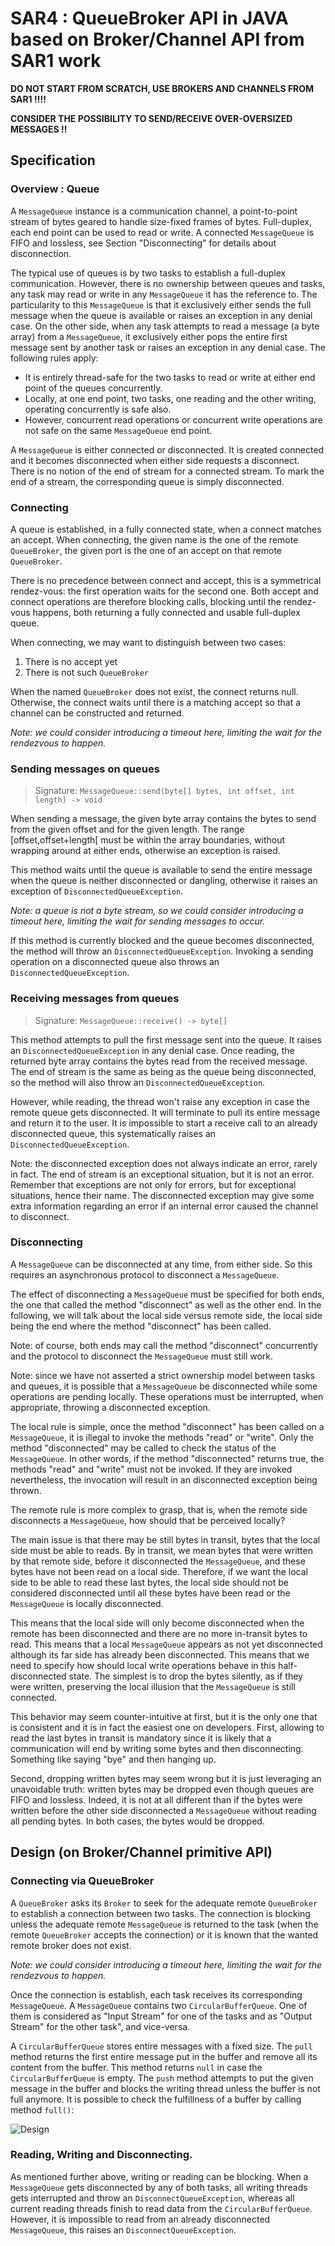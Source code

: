 # SAR4 : QueueBroker API in JAVA based on Broker/Channel API from SAR1 work

**DO NOT START FROM SCRATCH, USE BROKERS AND CHANNELS FROM SAR1 !!!!**

**CONSIDER THE POSSIBILITY TO SEND/RECEIVE OVER-OVERSIZED MESSAGES !!**

## Specification

### Overview : Queue

A ``MessageQueue`` instance is a communication channel, a point-to-point stream of bytes geared to handle size-fixed frames of bytes. Full-duplex, each end point can be used to read or write. A connected ``MessageQueue`` is FIFO and lossless, see Section "Disconnecting" for details about disconnection.

The typical use of queues is by two tasks to establish a full-duplex communication. However, there is no ownership between queues and tasks, any task may read or write in any ``MessageQueue`` it has the reference to. The particularity to this ``MessageQueue`` is that it exclusively either sends the full message when the queue is available or raises an exception in any denial case. On the other side, when any task attempts to read a message (a byte array) from a ``MessageQueue``, it exclusively either pops the entire first message sent by another task or raises an exception in any denial case. The following rules apply:

- It is entirely thread-safe for the two tasks to read or write at   either end point of the queues concurrently. 
- Locally, at one end point, two tasks, one reading and the other writing, operating concurrently is safe also. 
- However, concurrent read operations or concurrent write operations are not safe on the same ``MessageQueue`` end point.

A ``MessageQueue`` is either connected or disconnected. It is created connected and it becomes disconnected when either side requests a disconnect. There is no notion of the end of stream for a connected stream. To mark the end of a stream, the corresponding queue is simply disconnected.

### Connecting

A queue is established, in a fully connected state, when a connect matches an accept. When connecting, the given name is the one of the remote ``QueueBroker``, the given port is the one of an accept on that remote ``QueueBroker``.

There is no precedence between connect and accept, this is a symmetrical rendez-vous: the first operation waits for the second one. Both accept and connect operations are therefore blocking calls, blocking until the rendez-vous happens, both returning a fully connected and usable full-duplex queue.

When connecting, we may want to distinguish between two cases:

1. There is no accept yet
2. There is not such ``QueueBroker``

When the named ``QueueBroker`` does not exist, the connect returns null. Otherwise, the connect waits until there is a matching accept so that a channel can be
constructed and returned. 

*Note: we could consider introducing a timeout here, limiting the wait for the rendezvous to happen.*

### Sending messages on queues
> Signature: ``MessageQueue::send(byte[] bytes, int offset, int length) -> void``

When sending a message, the given byte array contains the bytes to send from the given offset and for the given length. The range [offset,offset+length[ must be within the array boundaries, without wrapping around at either ends, otherwise an exception is raised.

This method waits until the queue is available to send the entire message when the queue is neither disconnected or dangling, otherwise it raises an exception of ``DisconnectedQueueException``.

*Note: a queue is not a byte stream, so we could consider introducing a timeout here, limiting the wait for sending messages to occur.*

If this method is currently blocked and the queue becomes disconnected, the method will throw an ``DisconnectedQueueException``. Invoking a sending operation on a disconnected queue also throws an ``DisconnectedQueueException``.

### Receiving messages from queues
> Signature: ``MessageQueue::receive() -> byte[]``

This method attempts to pull the first message sent into the queue. It raises an ``DisconnectedQueueException`` in any denial case. Once reading, the returned byte array contains the bytes read from the received message. The end of stream is the same as being as the queue being disconnected, so the method will also throw an ``DisconnectedQueueException``.

However, while reading, the thread won't raise any exception in case the remote queue gets disconnected. It will terminate to pull its entire message and return it to the user. It is impossible to start a receive call to an already disconnected queue, this systematically raises an ``DisconnectedQueueException``.

Note: the disconnected exception does not always indicate an error, rarely in fact. The end of stream is an exceptional situation, but it is not an error. Remember that exceptions are not only for errors, but for exceptional situations, hence their name. The disconnected exception may give some extra information regarding an error if an internal error caused the channel to disconnect.

### Disconnecting

A ``MessageQueue`` can be disconnected at any time, from either side. So this requires an asynchronous protocol to disconnect a ``MessageQueue``. 

The effect of disconnecting a ``MessageQueue`` must be specified for both ends, the one that called the method "disconnect" as well as the other end. In the following, we will talk about the local side versus remote side, the local side being the end where the method "disconnect" has been called.

Note: of course, both ends may call the method "disconnect" concurrently and the protocol to disconnect the ``MessageQueue`` must still work.

Note: since we have not asserted a strict ownership model between tasks and queues, it is possible that a ``MessageQueue`` be disconnected
while some operations are pending locally. These operations must be interrupted, when appropriate, throwing a disconnected exception.

The local rule is simple, once the method "disconnect" has been called on a ``MessageQueue``, it is illegal to invoke the methods "read" or "write". Only the method "disconnected" may be called to check the status of the ``MessageQueue``. In other words, if the method "disconnected" returns true, the methods "read" and "write" must not be invoked. If they are invoked nevertheless, the invocation will result in an disconnected
exception being thrown.

The remote rule is more complex to grasp, that is, when the remote side disconnects a ``MessageQueue``, how should that be perceived locally?

The main issue is that there may be still bytes in transit, bytes that the local side must be able to reads. By in transit, we mean bytes that were written by that remote side, before it disconnected the ``MessageQueue``, and these bytes have not been read on a local side. 
Therefore, if we want the local side to be able to read these last bytes, the local side should not be considered disconnected until all these bytes have been read or the ``MessageQueue`` is locally disconnected.

This means that the local side will only become disconnected when the remote has been disconnected and there are no more in-transit bytes to read. This means that a local ``MessageQueue`` appears as not yet disconnected although its far side has already been disconnected. This means that we need to specify how should local write operations behave in 
this half-disconnected state. The simplest is to drop the bytes silently, as if they were written, preserving the local illusion that the ``MessageQueue`` is still connected. 

This behavior may seem counter-intuitive at first, but it is the only one that is consistent and it is in fact the easiest one on developers. First, allowing to read the last bytes in transit is mandatory since it is likely that a communication will end by writing some bytes and then disconnecting. Something like saying "bye" and 
then hanging up.

Second, dropping written bytes may seem wrong but it is just leveraging an unavoidable truth: written bytes may be dropped even though queues are FIFO and lossless. Indeed, it is not at all different than if the bytes were written before the other side disconnected a ``MessageQueue`` without reading all pending bytes. In both cases, the bytes would be dropped.

## Design (on Broker/Channel primitive API)

### Connecting via QueueBroker

A ``QueueBroker`` asks its ``Broker`` to seek for the adequate remote ``QueueBroker`` to establish a connection between two tasks. The connection is blocking unless the adequate remote ``MessageQueue`` is returned to the task (when the remote ``QueueBroker`` accepts the connection) or it is known that the wanted remote broker does not exist.

*Note: we could consider introducing a timeout here, limiting the wait for the rendezvous to happen.*

Once the connection is establish, each task receives its corresponding ``MessageQueue``. A ``MessageQueue`` contains two ``CircularBufferQueue``. One of them is considered as "Input Stream" for one of the tasks and as "Output Stream" for the other task", and vice-versa.

A ``CircularBufferQueue`` stores entire messages with a fixed size. The ``pull`` method returns the first entire message put in the buffer and remove all its content from the buffer. This method returns ``null`` in case the ``CircularBufferQueue`` is empty. The ``push`` method attempts to put the given message in the buffer and blocks the writing thread unless the buffer is not full anymore. It is possible to check the fulfillness of a buffer by calling method ``full()``:

![Design](queue_design.jpg)

### Reading, Writing and Disconnecting.

As mentioned further above, writing or reading can be blocking. When a ``MessageQueue`` gets disconnected by any of both tasks, all writing threads gets interrupted and throw an ``DisconnectQueueException``, whereas all current reading threads finish to read data from the ``CircularBufferQueue``. However, it is impossible to read from an already disconnected ``MessageQueue``, this raises an ``DisconnectQueueException``.

